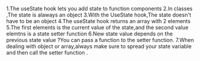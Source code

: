 <!-- Summary of UseState  -->
1.The useState hook lets you add state to function components 
2.In classes ,The state is alaways an object
3.With the UseState hook,The state doesn't have to be an object 
4.The useState hook returns an array with 2 elements
5.The first elements is the current value of the state,and the second value elemtns is a state setter function
6.New state value depends on the previous state value ?You can pass a function to the  setter function.
7.When dealing with object or array,always make sure  to spread your state variable and then call the setter function
.